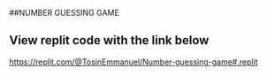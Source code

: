 ##NUMBER GUESSING GAME


## View replit code with the link below
https://replit.com/@TosinEmmanuel/Number-guessing-game#.replit